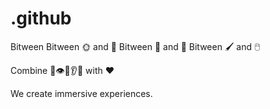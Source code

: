 # .github

Bitween
Bitween 🌞 and 🌚
Bitween 🧑 and 🤖
Bitween 🖌️ and 🖱️

Combine 👄👁️👃👂👋 with ❤️

We create immersive experiences.
